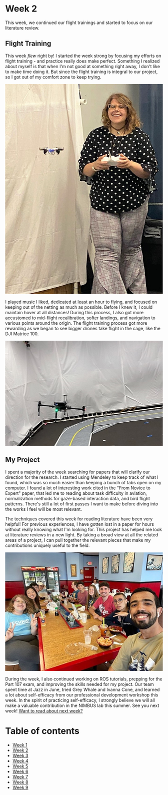 # Week 2
This week, we continued our flight trainings and started to focus on our literature review.

## Flight Training

This week *flew* right by! I started the week strong by focusing my efforts on flight training - and practice really does make perfect. Something I realized about myself is that when I'm not good at something right away, I don't like to make time doing it. But since the flight training is integral to our project, so I got out of my comfort zone to keep trying. 

![I'm flying a drone!](HallasWK2-2.jpg)

I played music I liked, dedicated at least an hour to flying, and focused on keeping out of the netting as much as possible. Before I knew it, I could maintain hover at all distances! During this process, I also got more accustomed to mid-flight recalibration, softer landings, and navigation to various points around the origin. The flight training process got more rewarding as we began to see bigger drones take flight in the cage, like the DJI Matrice 100.

![This is the DJI Matrice 100!](HallasWK2-1.jpg)

## My Project

I spent a majority of the week searching for papers that will clarify our direction for the research. I started using Mendeley to keep track of what I found, which was so much easier than keeping a bunch of tabs open on my computer. I found a lot of interesting work cited in the "From Novice to Expert" paper, that led me to reading about task difficulty in aviation, normalization methods for gaze-based interaction data, and bird flight patterns. There's still a lot of first passes I want to make before diving into the works I feel will be most relevant. 

The techniques covered this week for reading literature have been very helpful! For previous experiences, I have gotten lost in a paper for hours without really knowing what I'm looking for. This project has helped me look at literature reviews in a new light. By taking a broad view at all the related areas of a project, I can pull together the relevant pieces that make my contributions uniquely useful to the field. 

![We had a lot of fun in downtown this week!](HallasWK2-3.jpg)

During the week, I also continued working on ROS tutorials, prepping for the Part 107 exam, and improving the skills needed for my project.  Our team spent time at Jazz in June, tried Grey Whale and Ivanna Cone, and learned a lot about self-efficacy from our professional development workshop this week. In the spirit of practicing self-efficacy, I strongly believe we will all make a valuable contribution in the NIMBUS lab this summer. See you next week! [Want to read about next week?](./3/HallasWK3.md)

# Table of contents
* [Week 1](./1/HallasWK1.md)
* [Week 2](./2/HallasWK2.md)
* [Week 3](./3/HallasWK3.md)
* [Week 4](./4/HallasWK4.md)
* [Week 5](./5/HallasWK5.md)
* [Week 6](./6/HallasWK6.md)
* [Week 7](./7/HallasWK7.md)
* [Week 8](./8/HallasWK8.md)
* [Week 9](./9/HallasWK9.md)